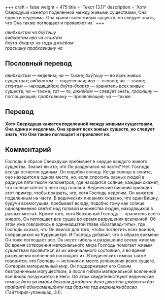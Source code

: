 +++
draft = false
weight = 475
title = 'Текст 13.17'
description = 'Хотя Сверхдуша кажется поделенной между живыми существами, Она едина и неделима. Она хранит всех живых существ, но следует знать, что Она также поглощает и проявляет их.'
+++

_авибхактам̇ ча бхӯтешу  
вибхактам ива ча стхитам  
бхӯта-бхартр̣ ча тадж джн̃ейам̇  
грасишн̣у прабхавишн̣у ча_

## Пословный перевод

_авибхактам_ — неделим; _ча_ — также; _бхӯтешу_ — во всех живых существах; _вибхактам_ — поделенная; _ива_ — словно; _ча_ — также; _стхитам_ — находящийся; _бхӯта_\-_бхартр̣_ — хранитель всех живых существ; _ча_ — также; _тат_ — то; _джн̃ейам_ — следует знать; _грасишн̣у_ — поглощающий; _прабхавишн̣у_ — проявляющий; _ча_ — также.

## Перевод

**Хотя Сверхдуша кажется поделенной между живыми существами, Она едина и неделима. Она хранит всех живых существ, но следует знать, что Она также поглощает и проявляет их.**

## Комментарий

Господь в образе Сверхдуши пребывает в сердце каждого живого существа. Значит ли это, что Он разделился на части? Нет. Господь всегда остается единым. Он подобен солнцу. Когда солнце в зените, оно находится в одном месте, но, если спросить разных людей в радиусе пяти тысяч километров, где находится солнце, каждый скажет, что солнце светит у него над головой. Ведические писания приводят этот пример, чтобы показать, что, хотя Господь неделим, Он кажется поделенным на части. В ведических писаниях сказано, что один Вишну, будучи всемогущим, пребывает всюду, подобно тому как солнце одновременно светит над головой множества людей, находящихся в разных местах. Кроме того, хотя Верховный Господь — хранитель всего живого, Он поглощает все сущее во время разрушения вселенной. Об этом уже говорилось в одиннадцатой главе «Бхагавад-гиты», где Господь сказал, что Он явился для того, чтобы поглотить всех воинов, собравшихся на Курукшетре. И Господь добавил, что в образе времени Он тоже поглощает все. Он несет гибель и разрушение всему живому. Во время сотворения материального мира Господь помогает живым существам проявиться из их изначального состояния, а во время разрушения вселенной поглощает их. В ведических гимнах также говорится, что Господь — источник и место успокоения всего сущего. Сотворив материальный мир, Он поддерживает его Своим безграничным могуществом, а после гибели материальной вселенной все вновь погружается в Него. Об этом свидетельствуют ведические гимны: _йато ва̄ има̄ни бхӯта̄ни джа̄йанте йена джа̄та̄ни джӣванти йат прайантй абхисам̇виш́анти тад брахма тад виджиджн̃а̄сасва_ (Тайттирия-упанишад, 3.1).
